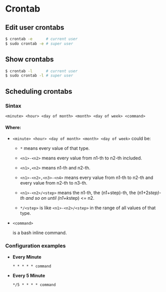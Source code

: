 # Crontab

## Edit user crontabs
```bash
$ crontab -e      # current user
$ sudo crontab -e # super user
```

## Show crontabs
```bash
$ crontab -l      # current user
$ sudo crontab -l # super user
```

## Scheduling crontabs

### Sintax
`
<minute> <hour> <day of month> <month> <day of week> <command>
`

#### Where:
- `<minute> <hour> <day of month> <month> <day of week>` could be:

  - `*` means every value of that type.

  - `<n1>-<n2>` means every value from n1-th to n2-th included.

  - `<n1>,<n2>` means n1-th and n2-th.

  - `<n1>-<n2>,<n3>-<n4>` means every value from n1-th to n2-th and every value from n2-th to n3-th.

  - `<n1>-<n2>/<step>` means the n1-th, the (n1+step)-th, the (n1+2*step)-th and so on until (n1+k*step) <= n2.

  - `*/<step>` is like `<n1>-<n2>/<step>` in the range of all values of that type.

- `<command>`

  is a bash inline command.


### Configuration examples
- **Every Minute**

  ```* * * * * command```

- **Every 5 Minute**

  ```*/5 * * * * command```
